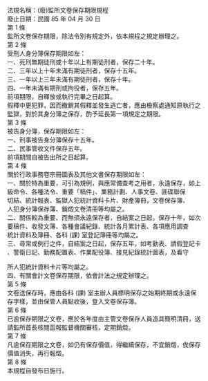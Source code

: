 法規名稱：(廢)監所文卷保存期限規程  
廢止日期：民國 85 年 04 月 30 日  
第 1 條  
監所文卷保存期限，除法令別有規定外，依本規程之規定辦理之。  
第 2 條  
受刑人身分簿保存期限如左：  
一、死刑無期徒刑或十年以上有期徒刑者，保存二十年。  
二、三年以上十年未滿有期徒刑者，保存十五年。  
三、一年以上三年未滿有期徒刑者，保存十年。  
四、一年未滿有期刑或拘役者，保存五年。  
前項期限，自釋放或執行完畢之日起算。  
假釋中更犯罪，因而撤銷其假釋並發生逃亡者，應由檢察處通知原執行之  
監獄，對於其身分簿之保存，酌予延長第一項規定之期限。  
第 3 條  
被告身分簿，保存期限如左：  
一、刑事被告身分簿保存十五年。  
二、民事管收文件保存五年。  
前項期間自被告出所之日起算。  
第 4 條  
關於行政事務卷宗冊圖表及其他文書保存期限如左：  
一、關於特為重要，可引為規例，與應常備查考之用者，永遠保存，如上  
級命令、各種法令、重要「稿件」、業務計劃、人事文卷、匪碟聯保  
切結、統計報表、監獄人犯統計資料卡片、財產簿冊，文卷保存簿、  
人犯身分簿保存簿、銷燬文卷清冊等均屬之。  
二、關係較為重要、而無須永遠保存者，自結案之日起，保存十年，如次  
要稿件、收發文簿、各種會議紀錄、統計各月累計表、各項應用調查  
統計資料及簿冊、各科 (課) 室登記簿冊等均屬之。  
三、尋常或例行之件，自結案之日起，保存五年，如考勤表、請假登記卡  
、警衛日記、勤務配置表、作業配役簿、接見紀錄統計圖表，及看守  


所人犯統計資料卡片等均屬之。  
四、有關會計文卷保存期限，依會計法之規定辦理之。  
第 5 條  
文卷送保存時，應由各科 (課) 室主辦人員標明保存之始期終期或永遠保  
存字樣，並由保管人員點收後，登入文卷保存簿。  
第 6 條  
已逾保存期限之文卷，應於各年度由主管文卷保存人員造具簡明清冊，送  
請監所首長核閱函報監督機關審核，定期銷燬。  
第 7 條  
凡逾保存期限之文卷，如仍有保存價值，得繼續保存，不宜銷燬，俟保存  
價值消失，再行報燬。  
第 8 條  
本規程自發布日施行。  


